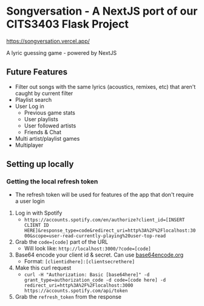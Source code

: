 # Songversation - A NextJS port of our CITS3403 Flask Project
https://songversation.vercel.app/

A lyric guessing game - powered by NextJS

## Future Features
- Filter out songs with the same lyrics (acoustics, remixes, etc) that aren't caught by current filter
- Playlist search
- User Log in 
    - Previous game stats
    - User playlists
    - User followed artists
    - Friends & Chat
- Multi artist/playlist games
- Multiplayer

## Setting up locally

### Getting the local refresh token
- The refresh token will be used for features of the app that don't require a user login

1. Log in with Spotify
    - `https://accounts.spotify.com/en/authorize?client_id=[INSERT CLIENT ID HERE]&response_type=code&redirect_uri=http%3A%2F%2Flocalhost:3000&scope=user-read-currently-playing%20user-top-read`
2. Grab the `code=[code]` part of the URL
    - Will look like: `http://localhost:3000/?code=[code]`
3. Base64 encode your client id & secret. Can use [base64encode.org](https://www.base64encode.org/)
    - Format: `[clientidhere]:[clientsecrethere]`
4. Make this curl request
    - `curl -H "Authorization: Basic [base64here]"
-d grant_type=authorization_code -d code=[code here] -d redirect_uri=http%3A%2F%2Flocalhost:3000 https://accounts.spotify.com/api/token`
5. Grab the `refresh_token` from the response